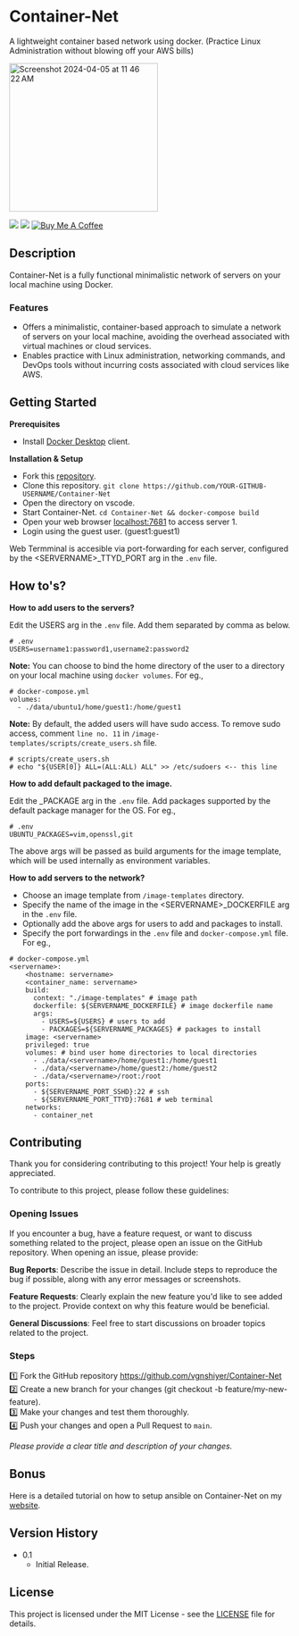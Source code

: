 <!--<img width="501" alt="Screenshot 2024-04-05 at 10 53 21 AM" src="https://github.com/vgnshiyer/Container-Net/assets/39982819/d4f99c16-d6b7-4835-a7d9-c4d0f1706aed">-->
# Container-Net

A lightweight container based network using docker. (Practice Linux Administration without blowing off your AWS bills)

<img width="266" alt="Screenshot 2024-04-05 at 11 46 22 AM" src="https://github.com/vgnshiyer/Container-Net/assets/39982819/6ff40de3-f5c4-424d-9b7e-5c472fcaddec">

<!-- Badges -->
[![](https://badgen.net/github/license/vgnshiyer/Container-Net)](https://github.com/vgnshiyer/Container-Net/blob/master/LICENSE)
[![](https://img.shields.io/badge/Follow-vgnshiyer-0A66C2?logo=linkedin)](https://www.linkedin.com/comm/mynetwork/discovery-see-all?usecase=PEOPLE_FOLLOWS&followMember=vgnshiyer)
[![Buy Me A Coffee](https://img.shields.io/badge/Buy%20Me%20A%20Coffee-Donate-yellow.svg?logo=buymeacoffee)](https://www.buymeacoffee.com/vgnshiyer)

## Description

Container-Net is a fully functional minimalistic network of servers on your local machine using Docker. 

### Features

- Offers a minimalistic, container-based approach to simulate a network of servers on your local machine, avoiding the overhead associated with virtual machines or cloud services.
- Enables practice with Linux administration, networking commands, and DevOps tools without incurring costs associated with cloud services like AWS.

## Getting Started

**Prerequisites**
    
- Install [Docker Desktop](https://www.docker.com/products/docker-desktop/) client.

**Installation & Setup**

- Fork this [repository](https://github.com/vgnshiyer/Container-Net).
- Clone this repository. `git clone https://github.com/YOUR-GITHUB-USERNAME/Container-Net`
- Open the directory on vscode.
- Start Container-Net. `cd Container-Net && docker-compose build`
- Open your web browser [localhost:7681](localhost:7681) to access server 1.
- Login using the guest user. (guest1:guest1)

Web Termminal is accesible via port-forwarding for each server, configured by the \<SERVERNAME\>_TTYD_PORT arg in the `.env` file.

## How to's?

**How to add users to the servers?**

Edit the USERS arg in the `.env` file. Add them separated by comma as below.
```
# .env
USERS=username1:password1,username2:password2
```

**Note:** You can choose to bind the home directory of the user to a directory on your local machine using `docker volumes`. For eg.,
```
# docker-compose.yml
volumes:
  - ./data/ubuntu1/home/guest1:/home/guest1
```

**Note:** By default, the added users will have sudo access. To remove sudo access, comment `line no. 11` in `/image-templates/scripts/create_users.sh` file.
```
# scripts/create_users.sh
# echo "${USER[0]} ALL=(ALL:ALL) ALL" >> /etc/sudoers <-- this line
```

**How to add default packaged to the image.**

Edit the <OS>_PACKAGE arg in the `.env` file. Add packages supported by the default package manager for the OS. For eg.,
```
# .env
UBUNTU_PACKAGES=vim,openssl,git
```

The above args will be passed as build arguments for the image template, which will be used internally as environment variables.

**How to add servers to the network?**

- Choose an image template from `/image-templates` directory.
- Specify the name of the image in the \<SERVERNAME\>_DOCKERFILE arg in the `.env` file.
- Optionally add the above args for users to add and packages to install.
- Specify the port forwardings in the `.env` file and `docker-compose.yml` file.
For eg., 
```
# docker-compose.yml
<servername>:
    <hostname: servername>
    <container_name: servername>
    build:
      context: "./image-templates" # image path
      dockerfile: ${SERVERNAME_DOCKERFILE} # image dockerfile name
      args:
        - USERS=${USERS} # users to add
        - PACKAGES=${SERVERNAME_PACKAGES} # packages to install
    image: <servername>
    privileged: true
    volumes: # bind user home directories to local directories
      - ./data/<servername>/home/guest1:/home/guest1
      - ./data/<servername>/home/guest2:/home/guest2
      - ./data/<servername>/root:/root
    ports:
      - ${SERVERNAME_PORT_SSHD}:22 # ssh
      - ${SERVERNAME_PORT_TTYD}:7681 # web terminal
    networks:
      - container_net
```

## Contributing

Thank you for considering contributing to this project! Your help is greatly appreciated.

To contribute to this project, please follow these guidelines:

### Opening Issues
If you encounter a bug, have a feature request, or want to discuss something related to the project, please open an issue on the GitHub repository. When opening an issue, please provide:

**Bug Reports**: Describe the issue in detail. Include steps to reproduce the bug if possible, along with any error messages or screenshots.

**Feature Requests**: Clearly explain the new feature you'd like to see added to the project. Provide context on why this feature would be beneficial.

**General Discussions**: Feel free to start discussions on broader topics related to the project.

### Steps

1️⃣ Fork the GitHub repository https://github.com/vgnshiyer/Container-Net \
2️⃣ Create a new branch for your changes (git checkout -b feature/my-new-feature). \
3️⃣ Make your changes and test them thoroughly. \
4️⃣ Push your changes and open a Pull Request to `main`.

*Please provide a clear title and description of your changes.*

## Bonus

Here is a detailed tutorial on how to setup ansible on Container-Net on my [website](https://vgnshiyer.dev/posts/04-05-2024_container_net).

## Version History

* 0.1
    * Initial Release.

## License

This project is licensed under the MIT License - see the [LICENSE](https://github.com/vgnshiyer/Container-Net/blob/main/LICENSE) file for details.
